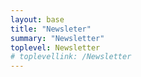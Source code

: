 ```yaml
---
layout: base
title: "Newsleter"
summary: "Newsletter"
toplevel: Newsletter
# toplevellink: /Newsletter
---
```


<script src=https://www1.effectiveschoolboards.com/forms/2148866901/embed.js></script>
